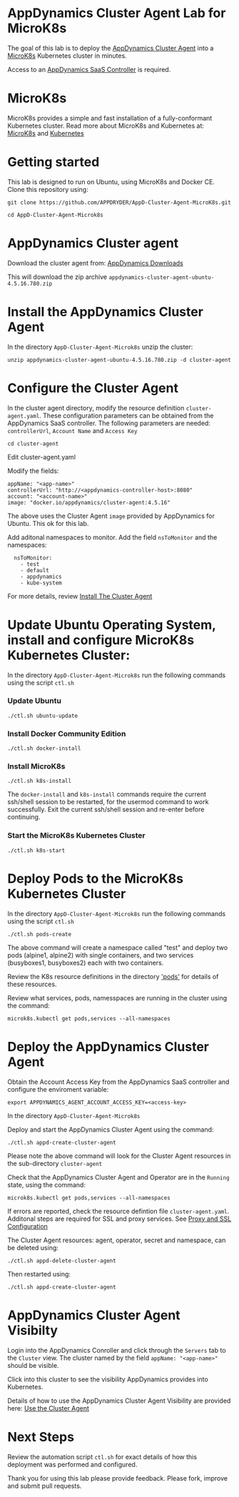 # AppDynamics Cluster Agent Lab for MicroK8s

The goal of this lab is to deploy the [AppDynamics Cluster Agent](https://docs.appdynamics.com/display/PRO45/Monitoring+Kubernetes+with+the+Cluster+Agent) into a [MicroK8s](https://microk8s.io/) Kubernetes cluster in minutes. 

Access to an [AppDynamics SaaS Controller](https://www.appdynamics.com/) is required.

# MicroK8s

MicroK8s provides a simple and fast installation of a fully-conformant Kubernetes cluster. Read more about MicroK8s and Kubernetes at: [MicroK8s](https://microk8s.io/) and [Kubernetes](https://kubernetes.io/)

# Getting started

This lab is designed to run on Ubuntu, using MicroK8s and Docker CE. Clone this repository using:

  `git clone https://github.com/APPDRYDER/AppD-Cluster-Agent-MicroK8s.git`

  `cd AppD-Cluster-Agent-Microk8s`

# AppDynamics Cluster agent

Download the cluster agent from: [AppDynamics Downloads](https://download.appdynamics.com/download/#version=&apm=cluster-agent&os=&platform_admin_os=&appdynamics_cluster_os=&events=&eum=&page=1
)

This will download the zip archive `appdynamics-cluster-agent-ubuntu-4.5.16.780.zip`

# Install the AppDynamics Cluster Agent

In the directory `AppD-Cluster-Agent-Microk8s` unzip the cluster:

  `unzip appdynamics-cluster-agent-ubuntu-4.5.16.780.zip -d cluster-agent`

# Configure the Cluster Agent

In the cluster agent directory, modify the resource definition `cluster-agent.yaml`. These configuration parameters can be obtained from the AppDynamics SaaS controller. The following parameters are needed: `controllerUrl`, `Account Name` and `Access Key`

  `cd cluster-agent`

Edit cluster-agent.yaml

  Modify the fields:
  ````
  appName: "<app-name>"
  controllerUrl: "http://<appdynamics-controller-host>:8080"
  account: "<account-name>"
  image: "docker.io/appdynamics/cluster-agent:4.5.16"
  ````

  The above uses the Cluster Agent `image` provided by AppDynamics for Ubuntu. This ok for this lab.

  Add aditonal namespaces to monitor. Add the field `nsToMonitor` and the namespaces:
  ````
    nsToMonitor:
      - test
      - default
      - appdynamics
      - kube-system
  ````
For more details, review [Install The Cluster Agent](https://docs.appdynamics.com/display/PRO45/Install+the+Cluster+Agent)

# Update Ubuntu Operating System, install and configure MicroK8s Kubernetes Cluster:

In the directory `AppD-Cluster-Agent-Microk8s` run the following commands using the script `ctl.sh`

  ### Update Ubuntu
  ````./ctl.sh ubuntu-update````

  ### Install Docker Community Edition
  ````./ctl.sh docker-install````

  ### Install MicroK8s
  ````./ctl.sh k8s-install````

  The `docker-install` and `k8s-install` commands require the current ssh/shell session to be restarted, for the usermod command to work successfully. Exit the current ssh/shell session and re-enter before continuing.

  ### Start the MicroK8s Kubernetes Cluster
  ````./ctl.sh k8s-start````

# Deploy Pods to the MicroK8s Kubernetes Cluster

In the directory `AppD-Cluster-Agent-Microk8s` run the following commands using the script `ctl.sh`

  ````./ctl.sh pods-create````

The above command will create a namespace called "test" and deploy two pods (alpine1, alpine2) with single containers, and two services (busyboxes1, busyboxes2) each with two containers.

Review the K8s resource definitions in the directory ['pods'](https://github.com/APPDRYDER/AppD-Cluster-Agent-MicroK8s/tree/master/pods) for details of these resources.

Review what services, pods, namesspaces are running in the cluster using the command:

  ````microk8s.kubectl get pods,services --all-namespaces````

# Deploy the AppDynamics Cluster Agent

Obtain the Account Access Key from the AppDynamics SaaS controller and configure the enviroment variable:

  `export APPDYNAMICS_AGENT_ACCOUNT_ACCESS_KEY=<access-key>`

In the directory `AppD-Cluster-Agent-Microk8s`

Deploy and start the AppDynamics Cluster Agent using the command:

  `./ctl.sh appd-create-cluster-agent`

Please note the above command will look for the Cluster Agent resources in the sub-directory `cluster-agent`

Check that the AppDynamics Cluster Agent and Operator are in the `Running` state, using the command:

  ````microk8s.kubectl get pods,services --all-namespaces````

If errors are reported, check the resource defintion file `cluster-agent.yaml`. Additonal steps are required for SSL and proxy services. See [Proxy and SSL Configuration](https://docs.appdynamics.com/display/PRO45/Configure+the+Cluster+Agent)

The Cluster Agent resources: agent, operator, secret and namespace, can be deleted using:

  `./ctl.sh appd-delete-cluster-agent`
  
Then restarted using:

  `./ctl.sh appd-create-cluster-agent`

# AppDynamics Cluster Agent Visibilty

Login into the AppDynamics Conroller and click through the `Servers` tab to the `Cluster` view. The cluster named by the field `appName: "<app-name>"` should be visible.

Click into this cluster to see the visibility AppDynamics provides into Kubernetes.

Details of how to use the AppDynamics Cluster Agent Visibility are provided here: [Use the Cluster Agent](https://docs.appdynamics.com/display/PRO45/Use+The+Cluster+Agent)

# Next Steps

Review the automation script `ctl.sh` for exact details of how this deployment was performed and configured.

Thank you for using this lab please provide feedback. Please fork, improve and submit pull requests.

